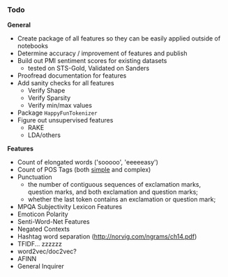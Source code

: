### Todo
**General**
  - Create package of all features so they can be easily applied outside of notebooks
  - Determine accuracy / improvement of features and publish
  - Build out PMI sentiment scores for existing datasets
    - tested on STS-Gold, Validated on Sanders
  - Proofread documentation for features
  - Add sanity checks for all features
    - Verify Shape
    - Verify Sparsity
    - Verify min/max values
  - Package `HappyFunTokenizer`
  - Figure out unsupervised features
    - RAKE
    - LDA/others


**Features**
  - Count of elongated words ('sooooo', 'eeeeeasy')
  - Count of POS Tags (both [simple](http://stackoverflow.com/questions/5787673/python-nltk-how-to-tag-sentences-with-the-simplified-set-of-part-of-speech-tags) and complex)
  - Punctuation
    - the number of contiguous sequences of exclamation marks, question marks, and both exclamation and question marks;
    - whether the last token contains an exclamation or question mark;
  - MPQA Subjectivity Lexicon Features
  - Emoticon Polarity
  - Senti-Word-Net Features
  - Negated Contexts
  - Hashtag word separation (http://norvig.com/ngrams/ch14.pdf)
  - TFIDF... zzzzzz
  - word2vec/doc2vec?
  - AFINN
  - General Inquirer
